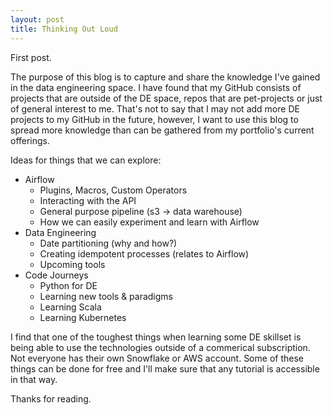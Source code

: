 ```yaml
---
layout: post
title: Thinking Out Loud
---
```


First post.

The purpose of this blog is to capture and share the knowledge I've gained in the data engineering space. I have found that my GitHub consists of projects that are outside of the DE space, repos that are pet-projects or just of general interest to me. That's not to say that I may not add more DE projects to my GitHub in the future, however, I want to use this blog to spread more knowledge than can be gathered from my portfolio's current offerings.

Ideas for things that we can explore:

* Airflow
    * Plugins, Macros, Custom Operators
    * Interacting with the API
    * General purpose pipeline (s3 -> data warehouse)
    * How we can easily experiment and learn with Airflow
* Data Engineering
    * Date partitioning (why and how?)
    * Creating idempotent processes (relates to Airflow)
    * Upcoming tools
* Code Journeys
    * Python for DE
    * Learning new tools & paradigms
    * Learning Scala
    * Learning Kubernetes

I find that one of the toughest things when learning some DE skillset is being able to use the technologies outside of a commerical subscription. Not everyone has their own Snowflake or AWS account. Some of these things can be done for free and I'll make sure that any tutorial is accessible in that way. 

Thanks for reading.